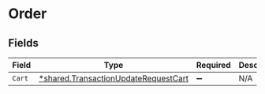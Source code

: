 # Order


## Fields

| Field                                                                                       | Type                                                                                        | Required                                                                                    | Description                                                                                 |
| ------------------------------------------------------------------------------------------- | ------------------------------------------------------------------------------------------- | ------------------------------------------------------------------------------------------- | ------------------------------------------------------------------------------------------- |
| `Cart`                                                                                      | [*shared.TransactionUpdateRequestCart](../../models/shared/transactionupdaterequestcart.md) | :heavy_minus_sign:                                                                          | N/A                                                                                         |